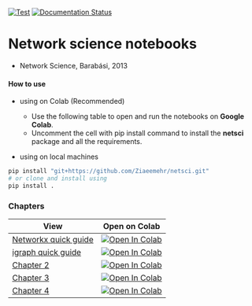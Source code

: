 [![Test](https://github.com/Ziaeemehr/netsci/actions/workflows/tests.yml/badge.svg)](https://github.com/Ziaeemehr/netsci/actions/workflows/tests.yml)
[![Documentation Status](https://github.com/Ziaeemehr/netsci/actions/workflows/documents.yml/badge.svg
)](https://ziaeemehr.github.io/netsci/)

# Network science notebooks

- Network Science, Barabási, 2013

#### How to use 
- using on Colab (Recommended)

    - Use the following table to open and run the notebooks on **Google Colab**.
    - Uncomment the cell with pip install command to install the **netsci** package and all the requirements.

- using on local machines

```bash
pip install "git+https://github.com/Ziaeemehr/netsci.git"
# or clone and install using
pip install .
```


### Chapters


| View    | Open on Colab    |
|--------------|--------------|
| [Networkx quick guide](https://github.com/Ziaeemehr/netsci/blob/main/docs/examples/quick_guide_networkx.ipynb)| <a href="https://colab.research.google.com/github/Ziaeemehr/netsci/blob/main/docs/examples/quick_guide_networkx.ipynb" target="_parent"><img src="https://colab.research.google.com/assets/colab-badge.svg" alt="Open In Colab"/></a>|
| [igraph quick guide](https://github.com/Ziaeemehr/netsci/blob/main/docs/examples/quick_guide_igraph.ipynb)| <a href="https://colab.research.google.com/github/Ziaeemehr/netsci/blob/main/docs/examples/quick_guide_igraph.ipynb" target="_parent"><img src="https://colab.research.google.com/assets/colab-badge.svg" alt="Open In Colab"/></a>|
| [Chapter 2](https://github.com/Ziaeemehr/netsci/blob/main/docs/examples/chap_02.ipynb)| <a href="https://colab.research.google.com/github/Ziaeemehr/netsci/blob/main/docs/examples/chap_02.ipynb" target="_parent"><img src="https://colab.research.google.com/assets/colab-badge.svg" alt="Open In Colab"/></a>|
| [Chapter 3](https://github.com/Ziaeemehr/netsci/blob/main/docs/examples/chap_03.ipynb)| <a href="https://colab.research.google.com/github/Ziaeemehr/netsci/blob/main/docs/examples/chap_03.ipynb" target="_parent"><img src="https://colab.research.google.com/assets/colab-badge.svg" alt="Open In Colab"/></a>|
| [Chapter 4](https://github.com/Ziaeemehr/netsci/blob/main/docs/examples/chap_04.ipynb)| <a href="https://colab.research.google.com/github/Ziaeemehr/netsci/blob/main/docs/examples/chap_04.ipynb" target="_parent"><img src="https://colab.research.google.com/assets/colab-badge.svg" alt="Open In Colab"/></a>|

